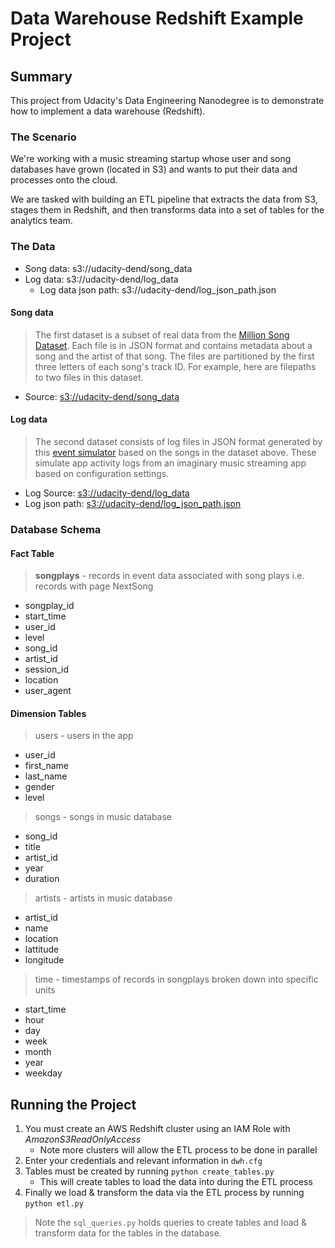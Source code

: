 # Data Warehouse Redshift Example Project

## Summary

This project from Udacity's Data Engineering Nanodegree is to demonstrate how
to implement a data warehouse (Redshift).

### The Scenario

We're working with a music streaming startup whose user and song databases have
grown (located in S3) and wants to put their data and processes onto the cloud.

We are tasked with building an ETL pipeline that extracts the data from S3, 
stages them in Redshift, and then transforms data into a set of tables for the
analytics team.


### The Data

* Song data: s3://udacity-dend/song_data
* Log data: s3://udacity-dend/log_data
    * Log data json path: s3://udacity-dend/log_json_path.json 

#### Song data 

> The first dataset is a subset of real data from the [Million Song Dataset](https://labrosa.ee.columbia.edu/millionsong/).
> Each file is in JSON format and contains metadata about a song and the artist
> of that song. The files are partitioned by the first three letters of each 
> song's track ID. For example, here are filepaths to two files in this dataset.

- Source: [s3://udacity-dend/song_data](s3://udacity-dend/song_data)

#### Log data

> The second dataset consists of log files in JSON format generated by this 
> [event simulator](https://github.com/Interana/eventsim) based on the songs in
> the dataset above. These simulate app activity logs from an imaginary music 
> streaming app based on configuration settings.

- Log Source: [s3://udacity-dend/log_data](s3://udacity-dend/log_data)
- Log json path: [s3://udacity-dend/log_json_path.json](s3://udacity-dend/log_json_path.json) 

### Database Schema

#### Fact Table

> **songplays** - records in event data associated with song plays i.e. records with page NextSong

* songplay_id 
* start_time 
* user_id 
* level 
* song_id 
* artist_id 
* session_id 
* location 
* user_agent

#### Dimension Tables

> users - users in the app

* user_id
* first_name
* last_name
* gender
* level

> songs - songs in music database

* song_id
* title
* artist_id
* year
* duration

> artists - artists in music database

* artist_id
* name
* location
* lattitude
* longitude

> time - timestamps of records in songplays broken down into specific units

* start_time
* hour
* day
* week
* month
* year
* weekday
    
## Running the Project

1. You must create an AWS Redshift cluster using an IAM Role with _AmazonS3ReadOnlyAccess_
    * Note more clusters will allow the ETL process to be done in parallel
2. Enter your credentials and relevant information in `dwh.cfg`
3. Tables must be created by running `python create_tables.py`
    * This will create tables to load the data into during the ETL process
4. Finally we load & transform the data via the ETL process by running `python etl.py`

> Note the `sql_queries.py` holds queries to create tables and load & transform
> data for the tables in the database.